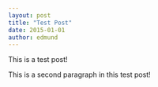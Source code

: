 ```yaml
---
layout: post
title: "Test Post"
date: 2015-01-01
author: edmund
---
```


This is a test post!

This is a second paragraph in this test post!
